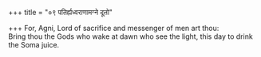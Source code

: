 +++
title = "०९ पतिर्ह्यध्वराणामग्ने दूतो"

+++
For, Agni, Lord of sacrifice and messenger of men art thou:  
     Bring thou the Gods who wake at dawn who see the light, this day to drink the Soma juice.